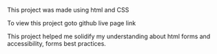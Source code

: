 This project was made using html and CSS

To view this project goto github live page link



This project helped me solidify my understanding about html forms and accessibility, forms best practices.